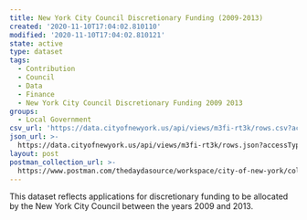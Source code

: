 ```yaml
---
title: New York City Council Discretionary Funding (2009-2013)
created: '2020-11-10T17:04:02.810110'
modified: '2020-11-10T17:04:02.810121'
state: active
type: dataset
tags:
  - Contribution
  - Council
  - Data
  - Finance
  - New York City Council Discretionary Funding 2009 2013
groups:
  - Local Government
csv_url: 'https://data.cityofnewyork.us/api/views/m3fi-rt3k/rows.csv?accessType=DOWNLOAD'
json_url: >-
  https://data.cityofnewyork.us/api/views/m3fi-rt3k/rows.json?accessType=DOWNLOAD
layout: post
postman_collection_url: >-
  https://www.postman.com/thedaydasource/workspace/city-of-new-york/collection/15909983-e0e186ed-626a-466e-9426-5ecde072033c
---
```

This dataset reflects applications for discretionary funding to be allocated by the New York City Council between the years 2009 and 2013.
